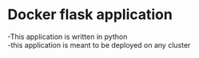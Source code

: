 # Docker flask application

-This application is written in python \
-this application is meant to be deployed on any cluster
